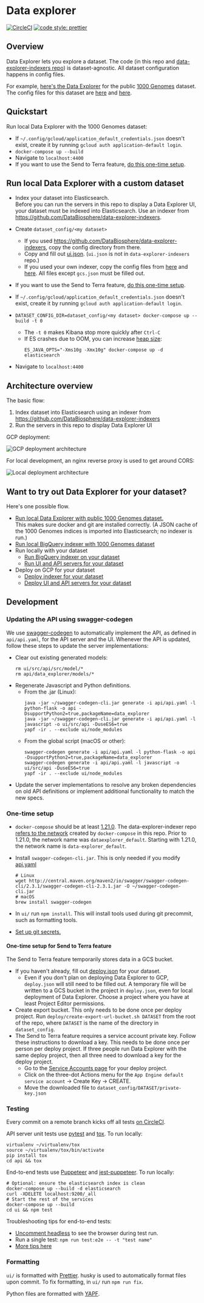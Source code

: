# Data explorer

[![CircleCI](https://circleci.com/gh/DataBiosphere/data-explorer.svg?style=svg)](https://circleci.com/gh/DataBiosphere/data-explorer)
[![code style: prettier](https://img.shields.io/badge/code_style-prettier-ff69b4.svg?style=flat-square)](https://github.com/prettier/prettier)

## Overview

Data Explorer lets you explore a dataset. The code (in this repo and
[data-explorer-indexers repo](https://github.com/DataBiosphere/data-explorer-indexers))
is dataset-agnostic. All dataset configuration happens in config files.

For example, [here's the Data Explorer](https://test-data-explorer.appspot.com/)
for the public [1000 Genomes](http://www.internationalgenome.org/about) dataset.
The config files for this dataset are [here](https://github.com/DataBiosphere/data-explorer/tree/master/dataset_config/1000_genomes)
and [here](https://github.com/DataBiosphere/data-explorer-indexers/tree/master/dataset_config/1000_genomes).

## Quickstart

Run local Data Explorer with the 1000 Genomes dataset:
- If `~/.config/gcloud/application_default_credentials.json` doesn't exist,
  create it by running `gcloud auth application-default login`.
- `docker-compose up --build`
- Navigate to `localhost:4400`
- If you want to use the Send to Terra feature, [do this one-time setup](https://github.com/DataBiosphere/data-explorer#one-time-setup-for-send-to-terra-feature).

## Run local Data Explorer with a custom dataset

- Index your dataset into Elasticsearch.  
   Before you can run the servers in this repo to display a Data Explorer UI,
  your dataset must be indexed into Elasticsearch. Use an indexer from
  https://github.com/DataBiosphere/data-explorer-indexers.
- Create `dataset_config/<my dataset>`

  - If you used https://github.com/DataBiosphere/data-explorer-indexers, copy
    the config directory from there.
  - Copy and fill out [ui.json](https://github.com/DataBiosphere/data-explorer/tree/master/dataset_config/template/ui.json).
    (`ui.json` is not in `data-explorer-indexers` repo.)
  - If you used your own indexer, copy the config files from [here](https://github.com/DataBiosphere/data-explorer-indexers/tree/master/dataset_config/template)
    and [here](https://github.com/DataBiosphere/data-explorer/tree/master/dataset_config/template).
    All files except `gcs.json` must be filled out.

- If you want to use the Send to Terra feature, [do this one-time setup](https://github.com/DataBiosphere/data-explorer#one-time-setup-for-send-to-terra-feature).
- If `~/.config/gcloud/application_default_credentials.json` doesn't exist,
  create it by running `gcloud auth application-default login`.
- `DATASET_CONFIG_DIR=dataset_config/<my dataset> docker-compose up --build -t 0`
  - The `-t 0` makes Kibana stop more quickly after `Ctrl-C`
  - If ES crashes due to OOM, you can increase [heap size](https://www.elastic.co/guide/en/elasticsearch/reference/current/heap-size.html):
    ```
    ES_JAVA_OPTS="-Xms10g -Xmx10g" docker-compose up -d elasticsearch
    ```

- Navigate to `localhost:4400`

## Architecture overview

The basic flow:

1.  Index dataset into Elasticsearch using an indexer from https://github.com/DataBiosphere/data-explorer-indexers
2.  Run the servers in this repo to display Data Explorer UI

GCP deployment:

![GCP deployment architecture](https://i.imgur.com/bClb3Na.png)

For local development, an nginx reverse proxy is used to get around CORS:

![Local deployment architecture](https://i.imgur.com/IZLbPx9.png)

## Want to try out Data Explorer for your dataset?

Here's one possible flow.

- [Run local Data Explorer with public 1000 Genomes dataset.](https://github.com/DataBiosphere/data-explorer#quickstart)  
  This makes sure docker and git are installed correctly. (A JSON cache of the
  1000 Genomes indices is imported into Elasticsearch; no indexer is run.)
- [Run local BigQuery indexer with 1000 Genomes dataset](https://github.com/DataBiosphere/data-explorer-indexers/tree/master/bigquery#quickstart)
- Run locally with your dataset
  - [Run BigQuery indexer on your dataset](https://github.com/DataBiosphere/data-explorer-indexers/tree/master/bigquery#index-a-custom-dataset-locally)
  - [Run UI and API servers for your dataset](https://github.com/DataBiosphere/data-explorer#run-local-data-explorer-with-a-custom-dataset)
- Deploy on GCP for your dataset
  - [Deploy indexer for your dataset](https://github.com/DataBiosphere/data-explorer-indexers/tree/master/bigquery/deploy)
  - [Deploy UI and API servers for your dataset](https://github.com/DataBiosphere/data-explorer/tree/master/deploy)

## Development

### Updating the API using swagger-codegen

We use [swagger-codegen](https://github.com/swagger-api/swagger-codegen) to
automatically implement the API, as defined in `api/api.yaml`, for the API
server and the UI. Whenever the API is updated, follow these steps to
update the server implementations:

- Clear out existing generated models:
  ```
  rm ui/src/api/src/model/*
  rm api/data_explorer/models/*
  ```
- Regenerate Javascript and Python definitions.
  - From the .jar (Linux):
    ```
    java -jar ~/swagger-codegen-cli.jar generate -i api/api.yaml -l python-flask -o api -DsupportPython2=true,packageName=data_explorer
    java -jar ~/swagger-codegen-cli.jar generate -i api/api.yaml -l javascript -o ui/src/api -DuseES6=true
    yapf -ir . --exclude ui/node_modules
    ```
  - From the global script (macOS or other):
    ```
    swagger-codegen generate -i api/api.yaml -l python-flask -o api -DsupportPython2=true,packageName=data_explorer
    swagger-codegen generate -i api/api.yaml -l javascript -o ui/src/api -DuseES6=true
    yapf -ir . --exclude ui/node_modules
    ```
- Update the server implementations to resolve any broken dependencies on old API definitions or implement additional functionality to match the new specs.

### One-time setup

- `docker-compose` should be at least [1.21.0](https://github.com/docker/compose/releases/tag/1.21.0).
  The data-explorer-indexer repo
  [refers to the network](https://github.com/DataBiosphere/data-explorer-indexers/blob/master/bigquery/docker-compose.yml#L34)
  created by `docker-compose` in this repo. Prior to 1.21.0, the network name was
  `dataexplorer_default`. Starting with 1.21.0, the network name is
  `data-explorer_default`.
- Install `swagger-codegen-cli.jar`. This is only needed if you modify
  [api.yaml](https://github.com/DataBiosphere/data-explorer/blob/master/api/api.yaml)

  ```
  # Linux
  wget http://central.maven.org/maven2/io/swagger/swagger-codegen-cli/2.3.1/swagger-codegen-cli-2.3.1.jar -O ~/swagger-codegen-cli.jar
  # macOS
  brew install swagger-codegen
  ```

- In `ui/` run `npm install`. This will install tools used during git precommit,
  such as formatting tools.
- [Set up git secrets.](https://github.com/DataBiosphere/data-explorer/tree/master/hooks)

#### One-time setup for Send to Terra feature

The Send to Terra feature temporarily stores data in a GCS bucket.

- If you haven't already, fill out [deploy.json](https://github.com/DataBiosphere/data-explorer-indexers/blob/master/dataset_config/template/deploy.json)
  for your dataset.
  - Even if you don't plan on deploying Data Explorer to GCP,
    `deploy.json` will still need to be filled out. A temporary file will be written to a
    GCS bucket in the project in `deploy.json`, even for local deployment of Data
    Explorer. Choose a project where you have at least Project Editor permissions.
- Create export bucket. This only needs to be done once per deploy project.
  Run `deploy/create-export-url-bucket.sh DATASET` from the root of the repo,
  where `DATASET` is the name of the directory in `dataset_config`.
- The Send to Terra feature requires a service account private key. Follow
  these instructions to download a key. This needs to be done once per person
  per deploy project. If three people run Data Explorer with the same deploy
  project, then all three need to download a key for the deploy project.
  - Go to the [Service Accounts page](http://cloud.console.google.com/iam-admin/serviceaccounts)
    for your deploy project.
  - Click on the three-dot Actions menu for the
    `App Engine default service account` -> Create Key -> CREATE.
  - Move the downloaded file to `dataset_config/DATASET/private-key.json`

### Testing

Every commit on a remote branch kicks off all tests [on CircleCI](https://circleci.com/gh/DataBiosphere).

API server unit tests use [pytest](https://docs.pytest.org/en/latest/) and
[tox](https://tox.readthedocs.io/en/latest/). To run locally:

```
virtualenv ~/virtualenv/tox
source ~/virtualenv/tox/bin/activate
pip install tox
cd api && tox
```

End-to-end tests use [Puppeteer](https://github.com/GoogleChrome/puppeteer) and
[jest-puppeteer](https://github.com/smooth-code/jest-puppeteer).
To run locally:

```
# Optional: ensure the elasticsearch index is clean
docker-compose up --build -d elasticsearch
curl -XDELETE localhost:9200/_all
# Start the rest of the services
docker-compose up --build
cd ui && npm test
```

Troubleshooting tips for end-to-end tests:

- [Uncomment headless](https://github.com/DataBiosphere/data-explorer/blob/master/ui/jest-puppeteer.config.js)
  to see the browser during test run.
- Run a single test: `npm run test:e2e -- -t "test name"`
- [More tips here](https://github.com/GoogleChrome/puppeteer#debugging-tips)

### Formatting

`ui/` is formatted with [Prettier](https://prettier.io/). husky is used to automatically format files upon commit. To fix formatting, in `ui/` run `npm run fix`.

Python files are formatted with [YAPF](https://github.com/google/yapf).
